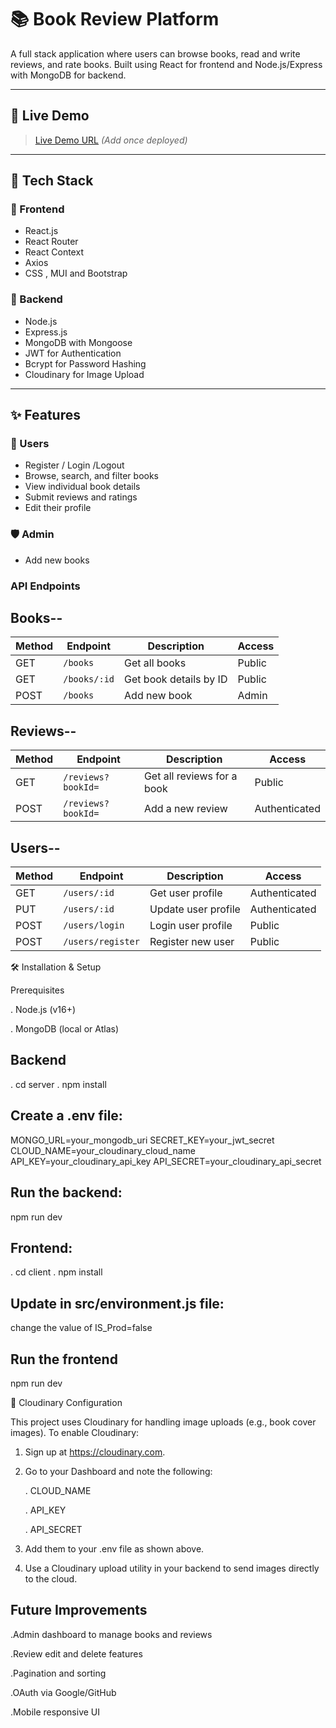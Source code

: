 # 📚 Book Review Platform

A full stack application where users can browse books, read and write reviews, and rate books. Built using React for frontend and Node.js/Express with MongoDB for backend.

---

## 🚀 Live Demo

> [Live Demo URL](https://your-deployment-link.com) *(Add once deployed)*

---

## 🧰 Tech Stack

### 🔹 Frontend

* React.js
* React Router
* React Context
* Axios
* CSS , MUI and Bootstrap

### 🔹 Backend

* Node.js
* Express.js
* MongoDB with Mongoose 
* JWT for Authentication
* Bcrypt for Password Hashing
* Cloudinary for Image Upload

---

## ✨ Features

### 👤 Users

* Register / Login /Logout
* Browse, search, and filter books
* View individual book details
* Submit reviews and ratings
* Edit their profile

### 🛡️ Admin

* Add new books

### API Endpoints

## Books--

| Method | Endpoint     | Description            | Access |
| ------ | ------------ | ---------------------- | ------ |
| GET    | `/books`     | Get all books          | Public |
| GET    | `/books/:id` | Get book details by ID | Public |
| POST   | `/books`     | Add new book           | Admin  |

## Reviews--

| Method | Endpoint           | Description                | Access        |
| ------ | ------------------ | -------------------------- | ------------- |
| GET    | `/reviews?bookId=` | Get all reviews for a book | Public        |
| POST   | `/reviews?bookId=` | Add a new review           | Authenticated |

## Users--

| Method | Endpoint        | Description         | Access        |
| ------ | --------------- | ------------------- | ------------- |
| GET    | `/users/:id`    | Get user profile    | Authenticated |
| PUT    | `/users/:id`    | Update user profile | Authenticated |
| POST   | `/users/login`  | Login user profile  | Public        |
| POST   | `/users/register`| Register new user  | Public        |


🛠 Installation & Setup

Prerequisites

. Node.js (v16+)

. MongoDB (local or Atlas)

## Backend
 . cd server
 . npm install

## Create a .env file:
MONGO_URL=your_mongodb_uri
SECRET_KEY=your_jwt_secret
CLOUD_NAME=your_cloudinary_cloud_name
API_KEY=your_cloudinary_api_key
API_SECRET=your_cloudinary_api_secret

## Run the backend:
npm run dev

## Frontend:
 . cd client
 . npm install

## Update in src/environment.js file:
change the value of IS_Prod=false

## Run the frontend
npm run dev

📂 Cloudinary Configuration

This project uses Cloudinary for handling image uploads (e.g., book cover images). To enable Cloudinary:

1. Sign up at https://cloudinary.com.

2. Go to your Dashboard and note the following:

   . CLOUD_NAME

   . API_KEY

   . API_SECRET

3. Add them to your .env file as shown above.

4. Use a Cloudinary upload utility in your backend to send images directly to the cloud.

## Future Improvements

.Admin dashboard to manage books and reviews

.Review edit and delete features

.Pagination and sorting

.OAuth via Google/GitHub

.Mobile responsive UI
